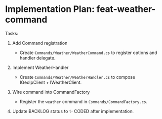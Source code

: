 # Implementation Plan: feat-weather-command

Tasks:

1. Add Command registration
   - Create `Commands/Weather/WeatherCommand.cs` to register options and handler delegate.

2. Implement WeatherHandler
   - Create `Commands/Weather/WeatherHandler.cs` to compose IGeoIpClient + IWeatherClient.

3. Wire command into CommandFactory
   - Register the `weather` command in `Commands/CommandFactory.cs`.

4. Update BACKLOG status to ✨ CODED after implementation.
